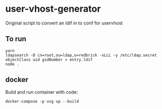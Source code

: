 # user-vhost-generator

Original script to convert an ldif in to conf for uservhost

## To run

```console
yarn
ldapsearch -D cn=root,ou=ldap,o=redbrick -xLLL -y /etc/ldap.secret objectClass uid gidNumber > entry.ldif
node .
```

## docker

Build and run container with code:

`docker-compose -p uvg up --build`
